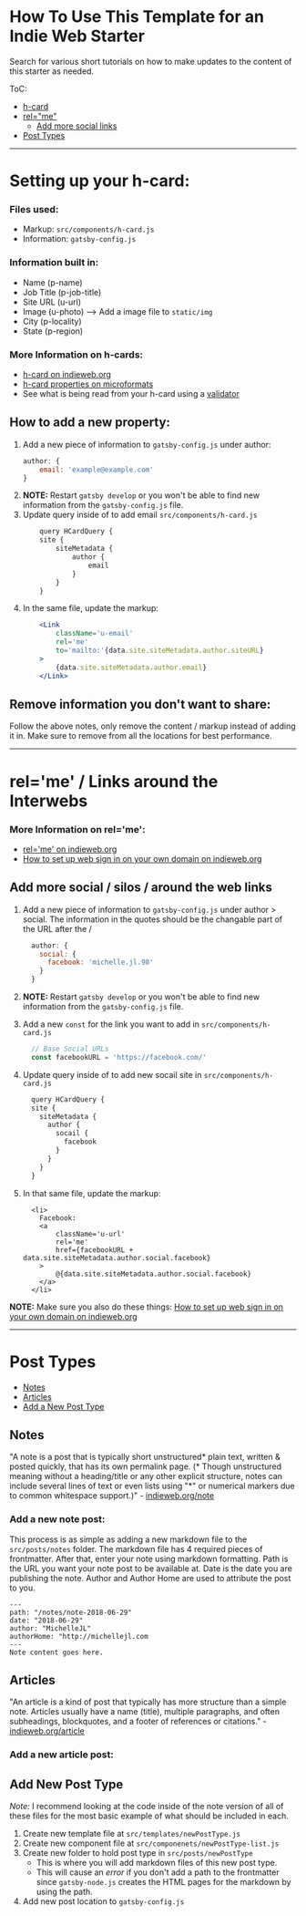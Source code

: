 # How To Use This Template for an Indie Web Starter

Search for various short tutorials on how to make updates to the content of this starter as needed.

ToC:
- [h-card](#h-card)
- [rel="me"](#rel-me)
    - [Add more social links](#add-social)
- [Post Types](#post-types)

_____

# <a name="h-card"></a>Setting up your h-card:
### Files used:
- Markup: ```src/components/h-card.js```
- Information: ```gatsby-config.js```

### Information built in:
- Name (p-name)
- Job Title (p-job-title)
- Site URL (u-url)
- Image (u-photo) --> Add a image file to ```static/img```
- City (p-locality)
- State (p-region)

### More Information on h-cards:
- [h-card on indieweb.org](https://indieweb.org/h-card)
- [h-card properties on microformats](http://microformats.org/wiki/h-card#Properties)
- See what is being read from your h-card using a [validator](https://indieweb.org/h-card#Validators)

## How to add a new property:
1. Add a new piece of information to ```gatsby-config.js``` under author:
    ```js
    author: {
        email: 'example@example.com'
    }    
    ```
1. **NOTE:** Restart ```gatsby develop``` or you won't be able to find new information from the ```gatsby-config.js``` file.
1. Update query inside of to add email ```src/components/h-card.js```
    ```jsx
        query HCardQuery {
        site {
            siteMetadata {
                author {
                    email
                }
            }
        }
    ```
1. In the same file, update the markup:
    ```jsx
        <Link 
            className='u-email' 
            rel='me'
            to='mailto:'{data.site.siteMetadata.author.siteURL}
        >
            {data.site.siteMetadata.author.email}
        </Link>
    ```

## Remove information you don't want to share:
Follow the above notes, only remove the content / markup instead of adding it in. Make sure to remove from all the locations for best performance. 

_____

# <a name="rel-me"></a>rel='me' / Links around the Interwebs

### More Information on rel='me':
- [rel='me' on indieweb.org](https://indieweb.org/rel-me)
- [How to set up web sign in on your own domain on indieweb.org](https://indieweb.org/How_to_set_up_web_sign-in_on_your_own_domain)

## <a name="add-social"></a>Add more social / silos / around the web links
1. Add a new piece of information to ```gatsby-config.js``` under author > social. The information in the quotes should be the changable part of the URL after the /
    ```js
      author: {
        social: {
          facebook: 'michelle.jl.98'
        }
      }    
    ```
    
1. **NOTE:** Restart ```gatsby develop``` or you won't be able to find new information from the ```gatsby-config.js``` file.
1. Add a new ```const``` for the link you want to add in ```src/components/h-card.js```
    ```js
      // Base Social URLs
      const facebookURL = 'https://facebook.com/'
    ```
1. Update query inside of to add new socail site in ```src/components/h-card.js```
    ```jsx
      query HCardQuery {
      site {
        siteMetadata {
          author {
            socail {
              facebook
            }
          }
        }
      }
    ```
1. In that same file, update the markup:
    ```
      <li>
        Facebook: 
        <a
            className='u-url'
            rel='me'
            href={facebookURL + data.site.siteMetadata.author.social.facebook}
        >
            @{data.site.siteMetadata.author.social.facebook}
        </a>
      </li>
    ```
**NOTE:** Make sure you also do these things: [How to set up web sign in on your own domain on indieweb.org](https://indieweb.org/How_to_set_up_web_sign-in_on_your_own_domain)

_____

# <a name="post-types"></a>Post Types
- [Notes](#post-type-note)
- [Articles](#post-type-article)
- [Add a New Post Type](#post-type-add-new)

## <a name="post-type-note"></a>Notes
"A note is a post that is typically short unstructured* plain text, written & posted quickly, that has its own permalink page.  (* Though unstructured meaning without a heading/title or any other explicit structure, notes can include several lines of text or even lists using "*" or numerical markers due to common whitespace support.)" - [indieweb.org/note](https://indieweb.org/note)

### Add a new note post: 
This process is as simple as adding a new markdown file to the ```src/posts/notes``` folder. The markdown file has 4 required pieces of frontmatter. After that, enter your note using markdown formatting. Path is the URL you want your note post to be available at. Date is the date you are publishing the note. Author and Author Home are used to attribute the post to you.
```
---
path: "/notes/note-2018-06-29"
date: "2018-06-29"
author: "MichelleJL"
authorHome: "http://michellejl.com
---
Note content goes here. 
```

## <a name="post-type-article"></a>Articles
"An article is a kind of post that typically has more structure than a simple note. Articles usually have a name (title), multiple paragraphs, and often subheadings, blockquotes, and a footer of references or citations." - [indieweb.org/article](https://indieweb.org/article)

### Add a new article post: 



## <a name="post-type-add-new"></a>Add New Post Type
 *Note:* I recommend looking at the code inside of the note version of all of these files for the most basic example of what should be included in each.
1. Create new template file at ```src/templates/newPostType.js```
2. Create new component file at ```src/componenets/newPostType-list.js```
3. Create new folder to hold post type in ```src/posts/newPostType```
    - This is where you will add markdown files of this new post type.
    - This will cause an *error* if you don't add a path to the frontmatter since ```gatsby-node.js``` creates the HTML pages for the markdown by using the path. 
4. Add new post location to ```gatsby-config.js```
